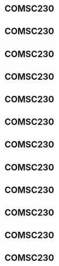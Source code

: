 # COMSC230
# COMSC230
# COMSC230
# COMSC230
# COMSC230
# COMSC230
# COMSC230
# COMSC230
# COMSC230
# COMSC230
# COMSC230
# COMSC230
